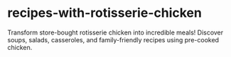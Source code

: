 # recipes-with-rotisserie-chicken
Transform store-bought rotisserie chicken into incredible meals! Discover soups, salads, casseroles, and family-friendly recipes using pre-cooked chicken.
